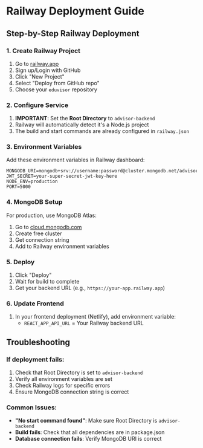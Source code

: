 # Railway Deployment Guide

## Step-by-Step Railway Deployment

### 1. Create Railway Project
1. Go to [railway.app](https://railway.app)
2. Sign up/Login with GitHub
3. Click "New Project"
4. Select "Deploy from GitHub repo"
5. Choose your `eduvisor` repository

### 2. Configure Service
1. **IMPORTANT**: Set the **Root Directory** to `advisor-backend`
2. Railway will automatically detect it's a Node.js project
3. The build and start commands are already configured in `railway.json`

### 3. Environment Variables
Add these environment variables in Railway dashboard:

```
MONGODB_URI=mongodb+srv://username:password@cluster.mongodb.net/advisor
JWT_SECRET=your-super-secret-jwt-key-here
NODE_ENV=production
PORT=5000
```

### 4. MongoDB Setup
For production, use MongoDB Atlas:
1. Go to [cloud.mongodb.com](https://cloud.mongodb.com)
2. Create free cluster
3. Get connection string
4. Add to Railway environment variables

### 5. Deploy
1. Click "Deploy"
2. Wait for build to complete
3. Get your backend URL (e.g., `https://your-app.railway.app`)

### 6. Update Frontend
1. In your frontend deployment (Netlify), add environment variable:
   - `REACT_APP_API_URL` = Your Railway backend URL

## Troubleshooting

### If deployment fails:
1. Check that Root Directory is set to `advisor-backend`
2. Verify all environment variables are set
3. Check Railway logs for specific errors
4. Ensure MongoDB connection string is correct

### Common Issues:
- **"No start command found"**: Make sure Root Directory is `advisor-backend`
- **Build fails**: Check that all dependencies are in package.json
- **Database connection fails**: Verify MongoDB URI is correct
